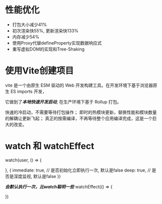 <h1>性能优化</h1>

- 打包大小减少41%
- 初次渲染快55%, 更新渲染快133%
- 内存减少54%
- 使用Proxy代替defineProperty实现数据响应式
- 重写虚拟DOM的实现和Tree-Shaking

<h1>使用Vite创建项目</h1>
  vite 是一个由原生 ESM 驱动的 Web 开发构建工具。在开发环境下基于浏览器原生 ES imports 开发，

  它做到了***本地快速开发启动***, 在生产环境下基于 Rollup 打包。

  快速的冷启动，不需要等待打包操作；
  即时的热模块更新，替换性能和模块数量的解耦让更新飞起；
  真正的按需编译，不再等待整个应用编译完成，这是一个巨大的改变。
</div>

<h1>watch 和 watchEffect</h1>
watch(user, () => {
  
}, {
  immediate: true,  // 是否初始化立即执行一次, 默认是false
  deep: true, // 是否是深度监视, 默认是false
})

***会默认执行一次，比watch聪明一些***
watchEffect(() => {

})
